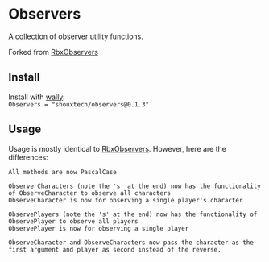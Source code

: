 # Observers

A collection of observer utility functions.

Forked from [RbxObservers](https://github.com/Sleitnick/RbxObservers)

## Install
Install with [wally](https://wally.run/):\
`Observers = "shouxtech/observers@0.1.3"`

## Usage
Usage is mostly identical to [RbxObservers](https://github.com/Sleitnick/RbxObservers). However, here are the differences:
```
All methods are now PascalCase

ObserverCharacters (note the 's' at the end) now has the functionality of ObserveCharacter to observe all characters
ObserveCharacter is now for observing a single player's character

ObservePlayers (note the 's' at the end) now has the functionality of ObservePlayer to observe all players
ObservePlayer is now for observing a single player

ObserveCharacter and ObserveCharacters now pass the character as the first argument and player as second instead of the reverse.
```